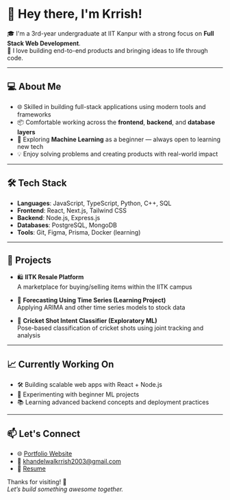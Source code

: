 # 👋 Hey there, I'm Krrish!

🎓 I'm a 3rd-year undergraduate at IIT Kanpur with a strong focus on **Full Stack Web Development**.  
🚀 I love building end-to-end products and bringing ideas to life through code.

---

## 💻 About Me

- 🌐 Skilled in building full-stack applications using modern tools and frameworks  
- 📦 Comfortable working across the **frontend**, **backend**, and **database layers**  
- 🤖 Exploring **Machine Learning** as a beginner — always open to learning new tech  
- 💡 Enjoy solving problems and creating products with real-world impact  

---

## 🛠️ Tech Stack

- **Languages**: JavaScript, TypeScript, Python, C++, SQL  
- **Frontend**: React, Next.js, Tailwind CSS  
- **Backend**: Node.js, Express.js  
- **Databases**: PostgreSQL, MongoDB  
- **Tools**: Git, Figma, Prisma, Docker (learning)  

---

## 💼 Projects

- 🛍️ **IITK Resale Platform**  
  A marketplace for buying/selling items within the IITK campus  

- 🧠 **Forecasting Using Time Series (Learning Project)**  
  Applying ARIMA and other time series models to stock data  

- 🏏 **Cricket Shot Intent Classifier (Exploratory ML)**  
  Pose-based classification of cricket shots using joint tracking and analysis  

---

## 📈 Currently Working On

- 🛠️ Building scalable web apps with React + Node.js  
- 🧪 Experimenting with beginner ML projects  
- 📚 Learning advanced backend concepts and deployment practices  

---

## 📫 Let's Connect

- 🌐 [Portfolio Website](https://dev-krrish.vercel.app/) 
- 📧 khandelwalkrrish2003@gmail.com   
- 💼 [Resume](https://drive.google.com/file/d/1lXtZq695w2VAMK0oIeh1Nrg1zEXtrLEU/view)

Thanks for visiting! 🚀  
*Let’s build something awesome together.*
